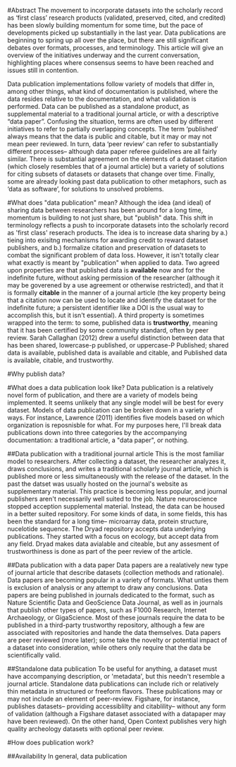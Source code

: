 #Abstract
The movement to incorporate datasets into the scholarly record as ‘first class’ research products (validated, preserved, cited, and credited) has been slowly building momentum for some time, but the pace of developments picked up substantially in the last year.  Data publications are beginning to spring up all over the place, but there are still significant debates over formats, processes, and terminology.  This article will give an overview of the initiatives underway and the current conversation, highlighting places where consensus seems to have been reached and issues still in contention.

Data publication implementations follow variety of models that differ in, among other things, what kind of documentation is published, where the data resides relative to the documentation, and what validation is performed.  Data can be published as a standalone product, as supplemental material to a traditional journal article, or with a descriptive “data paper”. Confusing the situation, terms are often used by different initiatives to refer to partially overlapping concepts.  The term ‘published’ always means that the data is public and citable, but it may or may not mean peer reviewed.  In turn, data ‘peer  review’ can refer to substantially different processes– although data paper referee guidelines are all fairly similar.  There is substantial agreement on the elements of a dataset citation (which closely resembles that of a journal article) but a variety of solutions for citing subsets of datasets or datasets that change over time.  Finally, some are already looking past data publication to other metaphors, such as ‘data as software’, for solutions to unsolved problems.

#What does "data publication" mean?
Although the idea (and ideal) of sharing data between researchers has been around for a long time, momentum is building to not just share, but "publish" data.  This shift in terminology reflects a push to incorporate datasets into the scholarly record as 'first class' reserach products.  The idea is to increase data sharing by a.) tieing into exisitng mechanisms for awarding credit to reward dataset publishers, and b.) formalize citation and preservation of datasets to combat the significant problem of data loss.  However,  it isn't totally clear what exactly is meant by "publication" when applied to data.  Two agreed upon properties are that published data is **available** now and for the indefinite future, without asking permission of the researcher (although it may be goverened by a use agreement or otherwise restricted), and that it is formally **citable** in the manner of a journal article (the key property being that a citation now can be used to locate and identify the dataset for the indefinite future; a persistent identifier like a DOI is the usual way to accomplish this, but it isn't essential).  A third property is sometimes wrapped into the term: to some, published data is **trustworthy**, meaning that it has been certified by some community standard, often by peer review.  Sarah Callaghan (2012) drew a useful distinction between data that has been shared, lowercase-p published, or uppercase-P Published; shared data is available, published data is available and citable, and Published data is available, citable, and trustworthy.

#Why publish data?

#What does a data publication look like?
Data publication is a relatively novel form of publication, and there are a variety of models being implemented.  It seems unlikely that any single model will be best for every dataset.  Models of data publication can be broken down in a variety of ways.  For instance, Lawrence (2011) identifies five models based on which organization is reposnisble for what.  For my purposes here, I'll break data publications down into three categories by the accompanying documentation: a traditional article, a "data paper", or nothing.

##Data publication with a traditional journal article
This is the most familiar model to researchers.  After collecting a dataset, the researcher analyzes it, draws conclusions, and writes a traditional scholarly journal article, which is published more or less simultaneously with the release of the dataset.  In the past the datset was usually hosted on the journal's website as supplementary material.  This practice is becoming less popular, and journal publishers aren't necessarily well suited to the job.  Nature neuroscience stopped acception supplemental material.  Instead, the data can be housed in a better suited repository.  For some kinds of data, in some fields, this has been the standard for a long time– microarray data, protein structure, nucelotide sequence.  The Dryad repository accepts data underlying publications.  They started with a focus on ecology, but accept data from any field.  Dryad makes data avialable and citeable, but any assesment of trustworthiness is done as part of the peer review of the article.

##Data publication with a data paper
Data papers are a realatively new type of journal article that describe datasets (collection methods and rationale).  Data papers are becoming popular in a variety of formats.  What unties them is exclusion of analysis or any attempt to draw any conclusions.  Data papers are being published in journals dedicated to the format, such as Nature Scientific Data and GeoScience Data Journal, as well as in journals that publish other types of papers, such as F1000 Research, Internet Archaeology, or GigaScience.  Most of these journals require the data to be published in a third-party trustworthy repository, although a few are associated with repositories and hande the data themselves.  Data papers are peer reviewed (more later); some take the novelty or potential impact of a dataset into consideration, while others only require that the data be scientifically valid.

##Standalone data publication
To be useful for anything, a dataset must have accompanying description, or 'metadata', but this needn't resemble a journal article.  Standalone data publications can include rich or relatively thin metadata in structured or freeform flavors.  These publications may or may not include an element of peer-review.  Figshare, for instance, publishes datasets– providing accessiblilty and citablility– without any form of validation (although a Figshare dataset associated with a datapaper may have been reviewed).  On the other hand, Open Context publishes very high quality archeology datasets with optional peer review.  

#How does publication work?

##Availability
In general, data publication